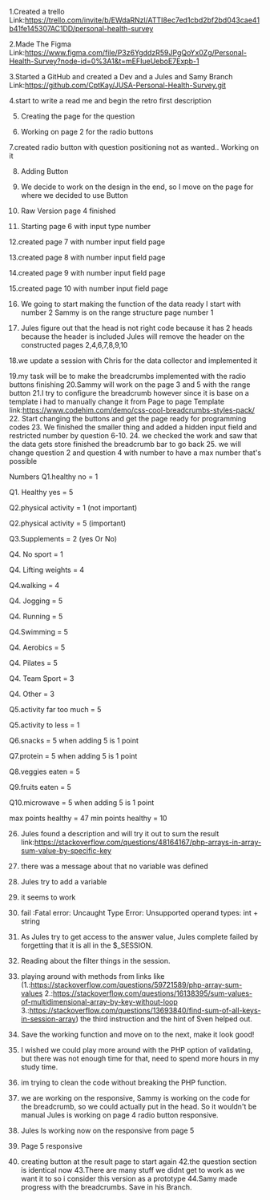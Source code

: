 1.Created a trello Link:https://trello.com/invite/b/EWdaRNzl/ATTI8ec7ed1cbd2bf2bd043cae41b41fe145307AC1DD/personal-health-survey

2.Made The Figma Link:https://www.figma.com/file/P3z6YgddzR59JPgQoYx0Zg/Personal-Health-Survey?node-id=0%3A1&t=mEFIueUeboE7Expb-1

3.Started a GitHub and created a Dev and a Jules and Samy Branch Link:https://github.com/CptKay/JUSA-Personal-Health-Survey.git

4.start to write a read me and begin the retro first description

5. Creating the page for the question 

6. Working on page 2 for the radio buttons

7.created radio button with question positioning not as wanted.. Working on it

8. Adding Button

9. We decide to work on the design in the end, so I move on the page for where we decided to use Button
10. Raw Version page 4 finished

11. Starting page 6 with input type number

12.created page 7 with number input field page

13.created page 8 with number input field page

14.created page 9 with number input field page

15.created page 10 with number input field page

16. We going to start making the function of the data ready I start with number 2 Sammy is on the range structure page number 1 

17. Jules figure out that the head is not right code because it has 2 heads because the header is included Jules will remove the header on the constructed pages 2,4,6,7,8,9,10

18.we update a session with Chris for the data collector and implemented it

19.my task will be to make the breadcrumbs implemented with the radio buttons finishing
20.Sammy will work on the page 3 and 5 with the range button
21.I try to configure the breadcrumb however since it is base on a template i had to manually change it from Page to page
Template link:https://www.codehim.com/demo/css-cool-breadcrumbs-styles-pack/
22. Start changing the buttons and get the page ready for programming codes
23. We finished the smaller thing and added a hidden input field and restricted number by question 6-10.
24. we checked the work and saw that the data gets store finished the breadcrumb bar to go back
25. we will change question 2 and question 4 with number to have a max number that's possible

Numbers 
Q1.healthy no = 1

Q1. Healthy yes = 5

Q2.physical activity = 1 (not important)

Q2.physical activity = 5 (important)

Q3.Supplements = 2 (yes Or No)

Q4. No sport = 1

Q4. Lifting weights = 4

Q4.walking = 4

Q4. Jogging = 5

Q4. Running = 5

Q4.Swimming = 5

Q4. Aerobics = 5

Q4. Pilates = 5

Q4. Team Sport = 3

Q4. Other = 3

Q5.activity far too much = 5

Q5.activity to less = 1

Q6.snacks = 5 when adding 5 is 1 point

Q7.protein = 5 when adding 5 is 1 point

Q8.veggies eaten = 5 

Q9.fruits eaten = 5 

Q10.microwave = 5 when adding 5 is 1 point

max points healthy = 47
min points healthy = 10

26. Jules found a description and will try it out to sum the result
link:https://stackoverflow.com/questions/48164167/php-arrays-in-array-sum-value-by-specific-key


27. there was a message about that no variable was defined
28. Jules try to add a variable
29. it seems to work
30. fail :Fatal error: Uncaught Type Error: Unsupported operand types: int + string 
31. As Jules try to get access to the answer value, Jules complete failed by forgetting that it is all in the $_SESSION. 
33. Reading about the filter things in the session.
34. playing around with methods from links like
(1.:https://stackoverflow.com/questions/59721589/php-array-sum-values
2.:https://stackoverflow.com/questions/16138395/sum-values-of-multidimensional-array-by-key-without-loop
3.:https://stackoverflow.com/questions/13693840/find-sum-of-all-keys-in-session-array)
the third instruction and the hint of Sven helped out.

35. Save the working function and move on to the next, make it look good!

36. I wished we could play more around with the PHP option of validating, but there was not enough time for that, need to spend more hours in my study time. 

37. im trying to clean the code without breaking the PHP function.
38. we are working on the responsive, Sammy is working on the code for the breadcrumb, so we could actually put in the head. So it wouldn't be manual
Jules is working on page 4 radio button responsive.
39. Jules Is working now on the responsive from page 5
40. Page 5 responsive
41. creating button at the result page to start again
42.the question section is identical now
43.There are many stuff we didnt get to work as we want it to so i consider this version as a prototype
44.Samy made progress with the breadcrumbs. Save in his Branch.

